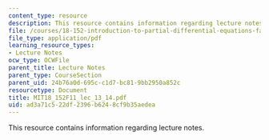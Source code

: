 ```yaml
---
content_type: resource
description: This resource contains information regarding lecture notes.
file: /courses/18-152-introduction-to-partial-differential-equations-fall-2011/ad3a71c522df2396b6248cf9b35aedea_MIT18_152F11_lec_13_14.pdf
file_type: application/pdf
learning_resource_types:
- Lecture Notes
ocw_type: OCWFile
parent_title: Lecture Notes
parent_type: CourseSection
parent_uid: 24b76a0d-695c-c1d7-bc81-9bb2950a852c
resourcetype: Document
title: MIT18_152F11_lec_13_14.pdf
uid: ad3a71c5-22df-2396-b624-8cf9b35aedea
---
```

This resource contains information regarding lecture notes.

